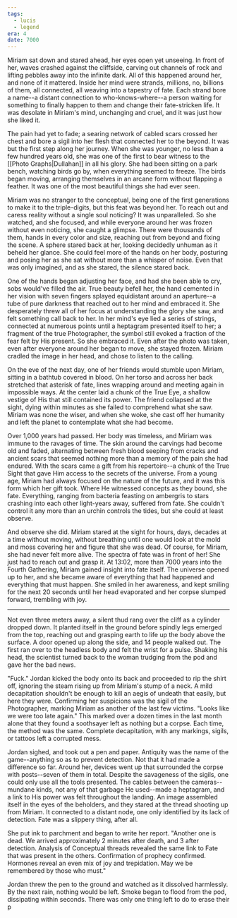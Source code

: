 ```yaml
---
tags:
  - lucis
  - legend
era: 4
date: 7000
---
```

Miriam sat down and stared ahead, her eyes open yet unseeing. In front of her, waves crashed against the cliffside, carving out channels of rock and lifting pebbles away into the infinite dark. All of this happened around her, and none of it mattered. Inside her mind were strands, millions, no, billions of them, all connected, all weaving into a tapestry of fate. Each strand bore a name--a distant connection to who-knows-where--a person waiting for something to finally happen to them and change their fate-stricken life. It was desolate in Miriam's mind, unchanging and cruel, and it was just how she liked it.

The pain had yet to fade; a searing network of cabled scars crossed her chest and bore a sigil into her flesh that connected her to the beyond. It was but the first step along her journey. When she was younger, no less than a few hundred years old, she was one of the first to bear witness to the [[Photo Graphs|Dullahan]] in all his glory. She had been sitting on a park bench, watching birds go by, when everything seemed to freeze. The birds began moving, arranging themselves in an arcane form without flapping a feather. It was one of the most beautiful things she had ever seen.

Miriam was no stranger to the conceptual, being one of the first generations to make it to the triple-digits, but this feat was beyond her. To reach out and caress reality without a single soul noticing? It was unparalleled. So she watched, and she focused, and while everyone around her was frozen without even noticing, she caught a glimpse. There were thousands of them, hands in every color and size, reaching out from beyond and fixing the scene. A sphere stared back at her, looking decidedly unhuman as it beheld her glance. She could feel more of the hands on her body, posturing and posing her as she sat without more than a whisper of noise. Even that was only imagined, and as she stared, the silence stared back. 

One of the hands began adjusting her face, and had she been able to cry, sobs would've filled the air. True beauty befell her, the hand cemented in her vision with seven fingers splayed equidistant around an aperture--a tube of pure darkness that reached out to her mind and embraced it. She desperately threw all of her focus at understanding the glory she saw, and felt something call back to her. In her mind's eye lied a series of strings, connected at numerous points until a heptagram presented itself to her; a fragment of the true Photographer, the symbol still evoked a fraction of the fear felt by His present. So she embraced it. Even after the photo was taken, even after everyone around her began to move, she stayed frozen. Miriam cradled the image in her head, and chose to listen to the calling.

On the eve of the next day, one of her friends would stumble upon Miriam, sitting in a bathtub covered in blood. On her torso and across her back stretched that asterisk of fate, lines wrapping around and meeting again in impossible ways. At the center laid a chunk of the True Eye, a shallow vestige of His that still contained its power. The friend collapsed at the sight, dying within minutes as she failed to comprehend what she saw. Miriam was none the wiser, and when she woke, she cast off her humanity and left the planet to contemplate what she had become.

Over 1,000 years had passed. Her body was timeless, and Miriam was immune to the ravages of time. The skin around the carvings had become old and faded, alternating between fresh blood seeping from cracks and ancient scars that seemed nothing more than a memory of the pain she had endured. With the scars came a gift from his repertoire--a chunk of the True Sight that gave Him access to the secrets of the universe. From a young age, Miriam had always focused on the nature of the future, and it was this form which her gift took. Where He witnessed concepts as they bound, she fate. Everything, ranging from bacteria feasting on ambergris to stars crashing into each other light-years away, suffered from fate. She couldn't control it any more than an urchin controls the tides, but she could at least observe.

And observe she did. Miriam stared at the sight for hours, days, decades at a time without moving, without breathing until one would look at the mold and moss covering her and figure that she was dead. Of course, for Miriam, she had never felt more alive. The spectra of fate was in front of her! She just had to reach out and grasp it. At 13:02, more than 7000 years into the Fourth Gathering, Miriam gained insight into fate itself. The universe opened up to her, and she became aware of everything that had happened and everything that must happen. She smiled in her awareness, and kept smiling for the next 20 seconds until her head evaporated and her corpse slumped forward, trembling with joy.

---

Not even three meters away, a silent thud rang over the cliff as a cylinder dropped down. It planted itself in the ground before spindly legs emerged from the top, reaching out and grasping earth to life up the body above the surface. A door opened up along the side, and 14 people walked out. The first ran over to the headless body and felt the wrist for a pulse. Shaking his head, the scientist turned back to the woman trudging from the pod and gave her the bad news. 

"Fuck." Jordan kicked the body onto its back and proceeded to rip the shirt off, ignoring the steam rising up from Miriam's stump of a neck. A mild decapitation shouldn't be enough to kill an aegis of undeath that easily, but here they were. Confirming her suspicions was the sigil of the Photographer, marking Miriam as another of the last few victims. "Looks like we were too late again." This marked over a dozen times in the last month alone that they found a soothsayer left as nothing but a corpse. Each time, the method was the same. Complete decapitation, with any markings, sigils, or tattoos left a corrupted mess. 

Jordan sighed, and took out a pen and paper. Antiquity was the name of the game--anything so as to prevent detection. Not that it had made a difference so far. Around her, devices went up that surrounded the corpse with posts--seven of them in total. Despite the savageness of the sigils, one could only use all the tools presented. The cables between the cameras--mundane kinds, not any of that garbage He used--made a heptagram, and a link to His power was felt throughout the landing. An image assembled itself in the eyes of the beholders, and they stared at the thread shooting up from Miriam. It connected to a distant node, one only identified by its lack of detection. Fate was a slippery thing, after all.

She put ink to parchment and began to write her report.
"Another one is dead. We arrived approximately 2 minutes after death, and 3 after detection. Analysis of Conceptual threads revealed the same link to Fate that was present in the others. Confirmation of prophecy confirmed. Hormones reveal an even mix of joy and trepidation. May we be remembered by those who must."

Jordan threw the pen to the ground and watched as it dissolved harmlessly. By the next rain, nothing would be left. Smoke began to flood from the pod, dissipating within seconds. There was only one thing left to do to erase their p